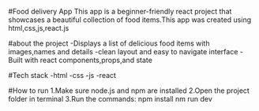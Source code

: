 #Food delivery App
This app is a beginner-friendly react project that showcases a beautiful collection of food items.This app was created using html,css,js,react.js

#about the project
-Displays a list of delicious food items with images,names and details
-clean layout and easy to navigate interface
-Built with react components,props,and state

#Tech stack
-html
-css
-js
-react

#How to run
1.Make sure node.js and npm are installed
2.Open the project folder in terminal
3.Run the commands:
npm install
nm run dev

